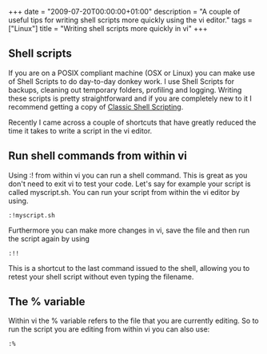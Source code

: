 +++
date = "2009-07-20T00:00:00+01:00"
description = "A couple of useful tips for writing shell scripts more quickly using the vi editor."
tags = ["Linux"]
title = "Writing shell scripts more quickly in vi"
+++

## Shell scripts

If you are on a POSIX compliant machine (OSX or Linux) you can make use of Shell
Scripts to do day-to-day donkey work. I use Shell Scripts for backups, cleaning
out temporary folders, profiling and logging. Writing these scripts is pretty
straightforward and if you are completely new to it I recommend getting a copy
of [Classic Shell Scripting][1].

Recently I came across a couple of shortcuts that have greatly reduced the time
it takes to write a script in the vi editor.

## Run shell commands from within vi

Using :! from within vi you can run a shell command. This is great as you don't
need to exit vi to test your code. Let's say for example your script is called
myscript.sh. You can run your script from within the vi editor by using.

```vim
:!myscript.sh
```

Furthermore you can make more changes in vi, save the file and then run the
script again by using

```vim
:!!
```

This is a shortcut to the last command issued to the shell, allowing you to
retest your shell script without even typing the filename.

## The % variable

Within vi the % variable refers to the file that you are currently editing. So
to run the script you are editing from within vi you can also use:

```vim
:%
```

[1]: http://oreilly.com/catalog/9780596005955/
